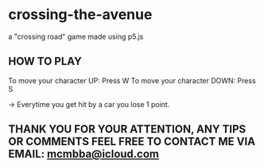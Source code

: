 # crossing-the-avenue
a "crossing road" game made using p5.js

## HOW TO PLAY  ##

To move your character UP: Press W
To move your character DOWN: Press S

-> Everytime you get hit by a car you lose 1 point. 

## THANK YOU FOR YOUR ATTENTION, ANY TIPS OR COMMENTS FEEL FREE TO CONTACT ME VIA EMAIL: mcmbba@icloud.com ##
